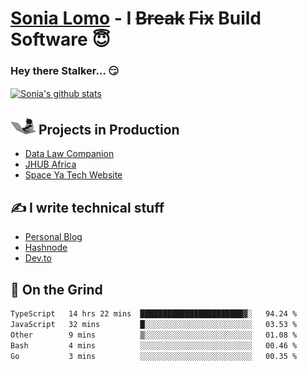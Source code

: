 # [Sonia Lomo](https://sonylomo.github.io/) - I ~~Break~~ ~~Fix~~ Build Software 😇
### Hey there Stalker... 😏 

<a href="https://github.com/sonylomo/github-readme-stats">
  <img align="center" src="https://media.giphy.com/media/lU05nFSW6Y2A/giphy.gif" alt="Sonia's github stats" />
</a>

## <img src="assets/devcat.gif" width="40"> Projects in Production
- [Data Law Companion](https://datalawcompanion.org/)
- [JHUB Africa](https://jhubafrica.com/)
- [Space Ya Tech Website](https://www.spaceyatech.com/)

## ✍️ I write technical stuff
- [Personal Blog](https://sonylomo-github-io.vercel.app/blog)
- [Hashnode](https://sonylomo.hashnode.dev/)
- [Dev.to](https://dev.to/sonylomo)

## 🤡 On the Grind
<!--START_SECTION:waka-->

```txt
TypeScript   14 hrs 22 mins  ███████████████████████▓░   94.24 %
JavaScript   32 mins         █░░░░░░░░░░░░░░░░░░░░░░░░   03.53 %
Other        9 mins          ▒░░░░░░░░░░░░░░░░░░░░░░░░   01.08 %
Bash         4 mins          ░░░░░░░░░░░░░░░░░░░░░░░░░   00.46 %
Go           3 mins          ░░░░░░░░░░░░░░░░░░░░░░░░░   00.35 %
```

<!--END_SECTION:waka-->
